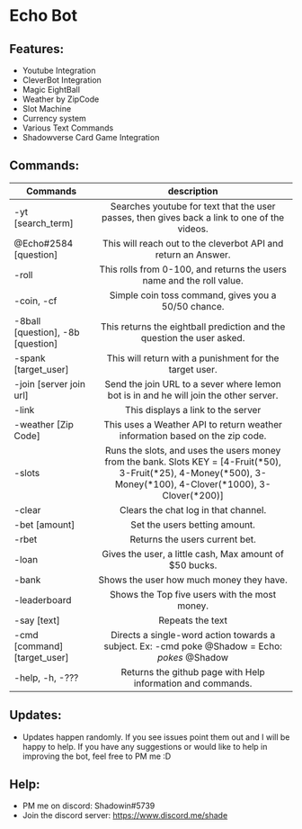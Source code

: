 # Echo Bot

## Features:
   * Youtube Integration
   * CleverBot Integration
   * Magic EightBall
   * Weather by ZipCode
   * Slot Machine
   * Currency system
   * Various Text Commands
   * Shadowverse Card Game Integration
   
## Commands:
| Commands        | description |
| ------------- |:-------------:|
| -yt [search_term]| Searches youtube for text that the user passes, then gives back a link to one of the videos. |
| @Echo#2584 [question] |  This will reach out to the cleverbot API and return an Answer. |
| -roll |  This rolls from 0-100, and returns the users name and the roll value. |
| -coin, -cf | Simple coin toss command, gives you a 50/50 chance. |
| -8ball [question], -8b [question] | This returns the eightball prediction and the question the user asked. |
| -spank [target_user] | This will return with a punishment for the target user. |
| -join [server join url] | Send the join URL to a sever where lemon bot is in and he will join the other server. |
| -link | This displays a link to the server |
| -weather [Zip Code] | This uses a Weather API to return weather information based on the zip code. |
| -slots | Runs the slots, and uses the users money from the bank. Slots KEY = [4-Fruit(*50), 3-Fruit(*25), 4-Money(*500), 3-Money(*100), 4-Clover(*1000), 3-Clover(*200)]|
| -clear | Clears the chat log in that channel. |
| -bet [amount] | Set the users betting amount. |
| -rbet | Returns the users current bet. |
| -loan | Gives the user, a little cash, Max amount of $50 bucks. |
| -bank | Shows the user how much money they have. |
| -leaderboard | Shows the Top five users with the most money. |
| -say [text] | Repeats the text |
| -cmd [command] [target_user] | Directs a single-word action towards a subject. Ex: -cmd poke @Shadow = Echo: *pokes* @Shadow
| -help, -h, -??? | Returns the github page with Help information and commands. |

## Updates:
  * Updates happen randomly. If you see issues point them out and I will be happy to help. If you have any suggestions or would like to help in improving the bot, feel free to PM me :D

## Help:
  * PM me on discord: Shadowin#5739
  * Join the discord server: https://www.discord.me/shade
